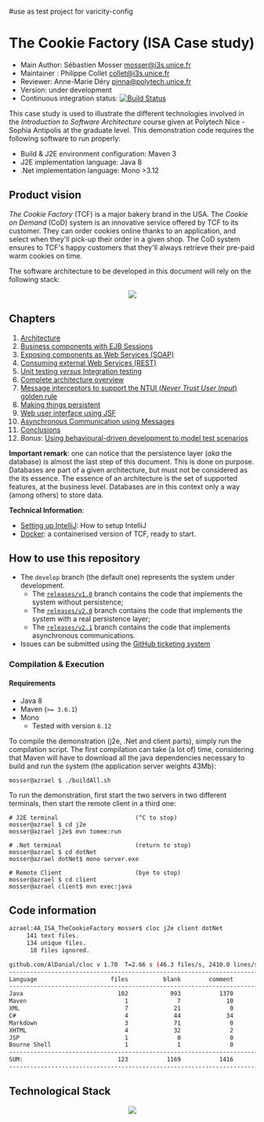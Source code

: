 #use as test project for varicity-config

# The Cookie Factory (ISA Case study)

  * Main Author: Sébastien Mosser [mosser@i3s.unice.fr](mosser@i3s.unice.fr)
  * Maintainer : Philippe Collet [collet@i3s.unice.fr](collet@i3s.unice.fr)
  * Reviewer: Anne-Marie Déry [pinna@polytech.unice.fr](pinna@polytech.unice.fr)
  * Version: under development
  * Continuous integration status: [![Build Status](https://travis-ci.org/collet/4A_ISA_TheCookieFactory.svg?branch=develop)](https://travis-ci.org/collet/4A_ISA_TheCookieFactory)


This case study is used to illustrate the different technologies involved in the _Introduction to Software Architecture_  course given at Polytech Nice - Sophia Antipolis at the graduate level. This demonstration code requires the following software to run properly:

  * Build & J2E environment configuration: Maven 3
  * J2E implementation language: Java 8
  * .Net implementation language: Mono >3.12


## Product vision

_The Cookie Factory_ (TCF) is a major bakery brand in the USA. The _Cookie on Demand_ (CoD) system is an innovative service offered by TCF to its customer. They can order cookies online thanks to an application, and select when they'll pick-up their order in a given shop. The CoD system ensures to TCF's happy customers that they'll always retrieve their pre-paid warm cookies on time.

The software architecture to be developed in this document will rely on the following stack:

<p align="center">
  <img src="https://raw.githubusercontent.com/collet/4A_ISA_TheCookieFactory/develop/docs/big_pict.png"/>
</p>

## Chapters

  1. [Architecture](https://github.com/collet/4A_ISA_TheCookieFactory/blob/develop/chapters/Architecture.md)
  2. [Business components with EJB Sessions](https://github.com/collet/4A_ISA_TheCookieFactory/blob/develop/chapters/BusinessComponents.md)
  3. [Exposing components as Web Services (SOAP)](https://github.com/collet/4A_ISA_TheCookieFactory/blob/develop/chapters/Exposing_SOAP.md)
  4. [Consuming external Web Services (REST)](https://github.com/collet/4A_ISA_TheCookieFactory/blob/develop/chapters/Consuming_REST.md)
  5. [Unit testing _versus_ Integration testing](https://github.com/collet/4A_ISA_TheCookieFactory/blob/develop/chapters/IntegrationTesting.md)
  6. [Complete architecture overview](https://github.com/collet/4A_ISA_TheCookieFactory/blob/develop/chapters/VolatileOverview.md)
  7. [Message interceptors to support the NTUI (_Never Trust User Input_) golden rule](https://github.com/collet/4A_ISA_TheCookieFactory/blob/develop/chapters/Interceptors.md)
  8. [Making things persistent](https://github.com/collet/4A_ISA_TheCookieFactory/blob/develop/chapters/Persistence.md)
  9. [Web user interface using JSF](https://github.com/collet/4A_ISA_TheCookieFactory/blob/develop/chapters/UI_JSF.md) 
  10. [Asynchronous Communication using Messages](https://github.com/collet/4A_ISA_TheCookieFactory/blob/develop/chapters/MessageDrivenBeans.md) 
  11. [Conclusions](https://github.com/collet/4A_ISA_TheCookieFactory/blob/develop/chapters/Conclusions.md)
  12. _Bonus_: [Using behavioural-driven development to model test scenarios](https://github.com/collet/4A_ISA_TheCookieFactory/blob/develop/chapters/BDD.md)  

__Important remark__: one can notice that the persistence layer (_aka_ the database) is almost the last step of this document. This is done on purpose. Databases are part of a given architecture, but must not be considered as the its essence. The essence of an architecture is the set of supported features, at the business level. Databases are in this context only a way (among others) to store data.

__Technical Information__:

  - [Setting up IntelliJ](https://github.com/collet/4A_ISA_TheCookieFactory/blob/develop/ides/intelliJ/README.md): How to setup IntelliJ 
  - [Docker](https://github.com/collet/4A_ISA_TheCookieFactory/blob/develop/docker/README.md): a containerised version of TCF, ready to start.

## How to use this repository
  
  * The `develop` branch (the default one) represents the system under development. 
    * The [`releases/v1.0`](https://github.com/collet/4A_ISA_TheCookieFactory/tree/release/v1.0) branch contains the code that implements the system without persistence;
    * The [`releases/v2.0`](https://github.com/collet/4A_ISA_TheCookieFactory/tree/release/v2.0) branch contains the code that implements the system with a real persistence layer;
    * The [`releases/v2.1`](https://github.com/collet/4A_ISA_TheCookieFactory/tree/release/v2.1) branch contains the code that implements asynchronous communications.
  * Issues can be submitted using the [GitHub ticketing system](https://github.com/collet/4A_ISA_TheCookieFactory/issues)

### Compilation & Execution

#### Requirements
  - Java 8
  - Maven (`>= 3.6.1`)
  - Mono
    - Tested with version `6.12`

To compile the demonstration (j2e, .Net and client parts), simply run the compilation script. The first compilation can take (a lot of) time, considering that Maven will have to download all the java dependencies necessary to build and run the system (the application server weights 43Mb):

    mosser@azrael $ ./buildAll.sh
    
To run the demonstration, first start the two servers in two different terminals, then start the remote client in a third one:

    # J2E terminal 						(^C to stop)
    mosser@azrael $ cd j2e
    mosser@azrael j2e$ mvn tomee:run
  
    # .Net terminal						(return to stop)
    mosser@azrael $ cd dotNet
    mosser@azrael dotNet$ mono server.exe
    
    # Remote Client						(bye to stop)
    mosser@azrael $ cd client
    mosser@azrael client$ mvn exec:java

## Code information
 
```bash
azrael:4A_ISA_TheCookieFactory mosser$ cloc j2e client dotNet
     141 text files.
     134 unique files.                                          
      18 files ignored.

github.com/AlDanial/cloc v 1.70  T=2.66 s (46.3 files/s, 2410.0 lines/s)
-------------------------------------------------------------------------------
Language                     files          blank        comment           code
-------------------------------------------------------------------------------
Java                           102            993           1370           3024
Maven                            1              7             10            191
XML                              7             21              0            166
C#                               4             44             34            163
Markdown                         3             71              0            152
XHTML                            4             32              2            113
JSP                              1              0              0              4
Bourne Shell                     1              1              0              2
-------------------------------------------------------------------------------
SUM:                           123           1169           1416           3815
-------------------------------------------------------------------------------
```

## Technological Stack

<p align="center">
  <img src="https://raw.githubusercontent.com/collet/4A_ISA_TheCookieFactory/develop/docs/tech_stack.png"/>
</p>